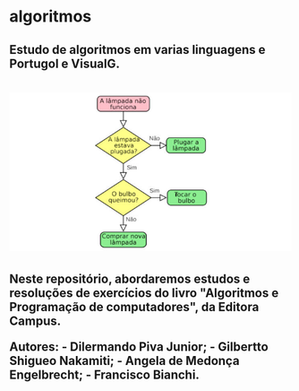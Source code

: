 # algoritmos
## Estudo de algoritmos em varias linguagens e Portugol e VisualG.
<h1 align="left">
    <img src="./imagens/logo.jpg">
</h1>
<h2><p>Neste repositório, abordaremos estudos e resoluções de exercícios do livro "Algoritmos e Programação de computadores", da Editora Campus.</p> Autores:
- Dilermando Piva Junior;
- Gilbertto Shigueo Nakamiti;
- Angela de Medonça Engelbrecht;
- Francisco Bianchi.
</h2>
